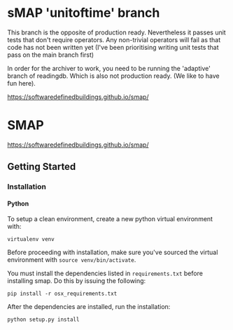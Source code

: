 
sMAP 'unitoftime' branch
========================

This branch is the opposite of production ready. Nevertheless it passes unit tests that don't require operators. Any non-trivial operators will fail as that code has not been written yet (I've been prioritising writing unit tests that pass on the main branch first)

In order for the archiver to work, you need to be running the 'adaptive' branch of readingdb. Which is also not production ready. (We like to have fun here).

https://softwaredefinedbuildings.github.io/smap/

# SMAP
https://softwaredefinedbuildings.github.io/smap/

## Getting Started

### Installation

#### Python

To setup a clean environment, create a new python virtual environment with:

    virtualenv venv

Before proceeding with installation, make sure you've sourced the virtual environment with `source venv/bin/activate`.

You must install the dependencies listed in `requirements.txt` before installing smap. Do this by issuing the following:

    pip install -r osx_requirements.txt

After the dependencies are installed, run the installation:

    python setup.py install

